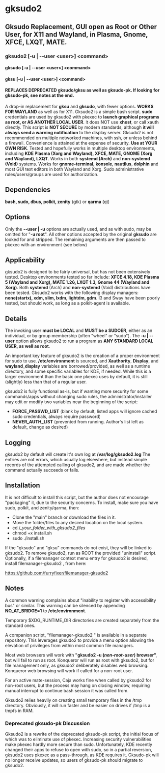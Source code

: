 # gksudo2
## Gksudo Replacement, GUI open as Root or Other User, for X11 and Wayland, in Plasma, Gnome, XFCE, LXQT, MATE.
### gksudo2 [-u | --user \<user\>] \<command\>
#### gksudo [-u | --user \<user\>] \<command\>
#### gksu [-u | --user \<user\>] \<command\>
#### REPLACES DEPRECATED gksudo/gksu as well as gksudo-pk. If looking for gksudo-pk, see notes at the end.
A drop-in replacement for **gksu** and **gksudo**, with fewer options. **WORKS FOR WAYLAND** as well as for X11. Gksudo2 is a simple bash script.  **sudo** credentials are used by gksudo2 with pkexec to **launch graphical programs as root, or AS ANOTHER LOCAL USER**. It does NOT use **xhost**, or call xauth directly. This script is **NOT SECURE** by modern standards, although **it will always send a warning notification** to the display server. Gksudo2 is not recommended on multiple networked machines, with ssh, or unless behind a firewall. Convenience is attained at the expense of security. **Use at YOUR OWN RISK**. Tested and hopefully works in multiple desktop environments, including **KDE Plasma (Xorg and Wayland), XFCE, MATE, GNOME (Xorg and Wayland), LXQT**. Works in both **systemd (Arch)** and **non-systemd (Void)** systems.  Works for **gnome-terminal**, **konsole**, **nautilus**, **dolphin** and most GUI text editors in both Wayland and Xorg. Sudo administrative rules/users/groups are used for authorization.  

## Dependencies
**bash, sudo, dbus, polkit, zenity** (gtk) or **qarma** (qt)


## Options
Only the **--user | -u** options are actually used, and as with sudo, may be omitted for "**-u root**".  All other options accepted by the original **gksudo** are looked for and stripped.  The remaining arguments are then passed to pkexec with an environment (see below)

## Applicability
gksudo2 is designed to be fairly universal, but has not been extensively tested. Desktop environments tested so far include:
**XFCE 4.18, KDE Plasma 5 (Wayland and Xorg), MATE 1.26, LXQT 1.3, Gnome 44 (Wayland and Xorg)**. Both **systemd** (Arch) and **non-systemd** (Void) distributions have been tested. Gksudo2 works with the following display managers: **none(startx), xdm, slim, lxdm, lightdm, gdm**. I3 and Sway have been poorly tested, but should work, as long as a polkit-agent is available.

## Details
The invoking user **must be LOCAL** and **MUST be a SUDOER**, either as an individual, or by group membership (often "wheel" or "sudo"). The **-u | --user** option allows gksudo2 to run a program as **ANY STANDARD LOCAL USER, as well as root**.  

An important key feature of gksudo2 is the creation of a proper environment for sudo to use.  **/etc/environment** is sourced, and **Xauthority**, **Display**, and **wayland_display** variables are borrowed/provided, as well as a runtime directory, and some specific variables for KDE, if needed.  While this is a larger environment than the basic one pkexec uses by default, it is still (slightly) less than that of a regular user.  

gksudo2 is fully functional as-is, but if wanting more security for some commands/apps without changing sudo rules, the administrator/installer may edit or modify two variables near the beginning of the script:
- **FORCE_PASSWD_LIST**   (blank by default, listed apps will ignore cached sudo credentials, always require password)
- **NEVER_AUTH_LIST**  (prevented from running. Author's list left as default, change as desired)

## Logging
gksudo2 by default will create it's own log at **/var/log/gksudo2.log**  The entries are not errors, which usually log elsewhere, but instead simple records of the attempted calling of gksudo2, and are made whether the command actually succeeds or fails. 

## Installation
It is not difficult to install this script, but the author does not encourage "packaging" it, due to the security concerns.  To install, make sure you have sudo, polkit, and zenity/qarma, then:
- Clone the "main" branch or download the files in it.
- Move the folder/files to any desired location on the local system.
- cd  /*_your_folder_with_gksudo2_files*
- chmod +x install.sh
- sudo ./install.sh

If the "gksudo" and "gksu" commands do not exist, they will be linked to gksudo2. To remove gksudo2, run as ROOT the provided "uninstall" script.   
Optionally, if a filemanager context menu entry for gksudo2 is desired, install filemanager-gksudo2 , from here:

https://github.com/furryfixer/filemanager-gksudo2 
 
## Notes
A common warning complains about "inability to register with accessibility bus" or similar.  This warning can be silenced by appending **NO_AT_BRIDGE=1** to **/etc/environment**.

Temporary $XDG_RUNTIME_DIR directories are created separately from the standard ones.

A companion script, "filemanager-gksudo2 " is available in a separate repository. This leverages gksudo2 to provide a menu option allowing the elevation of privileges from within most common file managers.

Most web browsers will work with **"gksudo2 -u (*non-root-user*) browser"**, but will fail to run as root. Konqueror will run as root with gksudo2, but for file management only, as gksudo2 deliberately disables web browsing. Konqueror web browsing will work if called for a non-root user.

For an active mate-session, Caja works fine when called by gksudo2 for non-root users, but the process may hang on closing window, requiring manual interrupt to continue bash session it was called from.

Gksudo2 relies heavily on creating small temporary files in the /tmp directory.  Obviously, it will run faster and be easier on drives if /tmp is a tmpfs in RAM.

### Deprecated gksudo-pk Discussion
Gksudo2 is a rewrite of the deprecated gksudo-pk script, the initial focus of which was to eliminate use of pkexec. Increasing security vulnerabilities make pkexec hardly more secure than sudo. Unfortunately, KDE recently changed their apps to refuse to open with sudo, so in a partial reversion, gksudo2 uses pkexec as a pass-through, as KDE requires it. Gksudo-pk will no longer receive updates, so users of gksudo-pk should migrate to gksudo2. 
